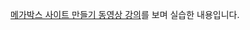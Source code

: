 [메가박스 사이트 만들기 동영상 강의](https://www.youtube.com/watch?v=aMdp43ocpWA&list=PL4UVBBIc6giLfFeY-8w5PWJ6z7iFoVu6G)를 보며 실습한 내용입니다.
